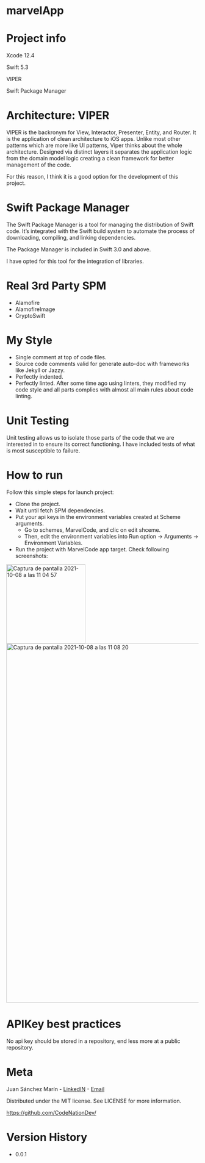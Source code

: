 # marvelApp
# Project info

Xcode 12.4

Swift 5.3

VIPER

Swift Package Manager

# Architecture: VIPER

VIPER is the backronym for View, Interactor, Presenter, Entity, and Router. It is the application of clean architecture to iOS apps. Unlike most other patterns which are more like UI patterns, Viper thinks about the whole architecture. Designed via distinct layers it separates the application logic from the domain model logic creating a clean framework for better management of the code.

For this reason, I think it is a good option for the development of this project.

# Swift Package Manager

The Swift Package Manager is a tool for managing the distribution of Swift code. It’s integrated with the Swift build system to automate the process of downloading, compiling, and linking dependencies.

The Package Manager is included in Swift 3.0 and above.

I have opted for this tool for the integration of libraries.


# Real 3rd Party SPM

- Alamofire
- AlamofireImage
- CryptoSwift

# My Style

- Single comment at top of code files.
- Source code comments valid for generate auto-doc with frameworks like Jekyll or Jazzy.
- Perfectly indented.
- Perfectly linted. After some time ago using linters, they modified my code style and all parts complies with almost all main rules about code linting.

# Unit Testing

Unit testing allows us to isolate those parts of the code that we are interested in to ensure its correct functioning.
I have included tests of what is most susceptible to failure.

# How to run

Follow this simple steps for launch project:

- Clone the project.
- Wait until fetch SPM dependencies.
- Put your api keys in the environment variables created at Scheme arguments.
    - Go to schemes, MarvelCode, and clic on edit shceme.
    - Then, edit the environment variables into Run option -> Arguments -> Environment Variables.
- Run the project with MarvelCode app target. Check following screenshots: 

<img width="207" alt="Captura de pantalla 2021-10-08 a las 11 04 57" src="https://user-images.githubusercontent.com/22171311/136531666-6c2dff4c-5b9e-4257-8f92-e2707f6f2c08.png">
<img width="943" alt="Captura de pantalla 2021-10-08 a las 11 08 20" src="https://user-images.githubusercontent.com/22171311/136531690-6850b830-7285-483d-b687-2b165370c78d.png">


# APIKey best practices

No api key should be stored in a repository, end less more at a public repository.

# Meta

Juan Sánchez Marín - <a href="https://www.linkedin.com/in/juan-s%C3%A1nchez-mar%C3%ADn-9387037a">LinkedIN</a> - <a href="mailto:juanxo2505@gmail.com">Email</a>

Distributed under the MIT license. See LICENSE for more information.

https://github.com/CodeNationDev/

# Version History

- 0.0.1
